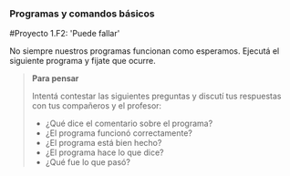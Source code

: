 ### Programas y comandos básicos
#Proyecto 1.F2: 'Puede fallar'

No siempre nuestros programas funcionan como esperamos. Ejecutá el siguiente programa y fijate que ocurre.

> **Para pensar**
>
> Intentá contestar las siguientes preguntas y discutí
> tus respuestas con tus compañeros y el profesor:
> - ¿Qué dice el comentario sobre el programa?
> - ¿El programa funcionó correctamente?
> - ¿El programa está bien hecho?
> - ¿El programa hace lo que dice?
> - ¿Qué fue lo que pasó?
